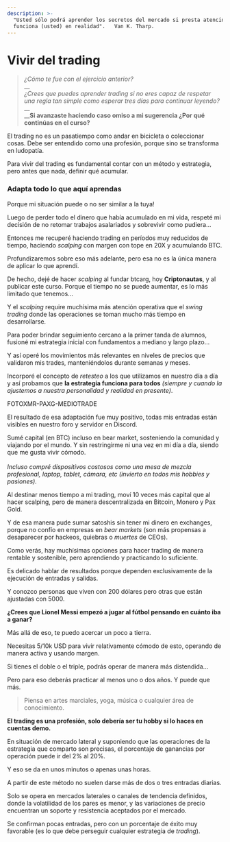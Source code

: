 ```yaml
---
description: >-
  "Usted sólo podrá aprender los secretos del mercado si presta atención a cómo
  funciona (usted) en realidad".   Van K. Tharp.
---
```


# Vivir del trading

> _¿Cómo te fue con el ejercicio anterior?_\
> __\
> _¿Crees que puedes aprender trading si no eres capaz de respetar una regla tan simple como esperar tres días para continuar leyendo?_\
> __\
> __**Si avanzaste haciendo caso omiso a mi sugerencia ¿Por qué continúas en el curso?**

El trading no es un pasatiempo como andar en bicicleta o coleccionar cosas. Debe ser entendido como una profesión, porque sino se transforma en ludopatía.

Para vivir del trading es fundamental contar con un método y estrategia, pero antes que nada, definir qué acumular.

### Adapta todo lo que aquí aprendas

Porque mi situación puede o no ser similar a la tuya!

Luego de perder todo el dinero que había acumulado en mi vida, respeté mi decisión de no retomar trabajos asalariados y sobrevivir como pudiera...

Entonces me recuperé haciendo trading en períodos muy reducidos de tiempo, haciendo _scalping_ con margen con tope en 20X y acumulando BTC.

Profundizaremos sobre eso más adelante, pero esa no es la única manera de aplicar lo que aprendí.

De hecho, dejé de hacer _scalping_ al fundar btcarg, hoy **Criptonautas**, y al publicar este curso. Porque el tiempo no se puede aumentar, es lo más limitado que tenemos...

Y el _scalping_ require muchísima más atención operativa que el _swing trading_ donde las operaciones se toman mucho más tiempo en desarrollarse.

Para poder brindar seguimiento cercano a la primer tanda de alumnos, fusioné mi estrategia inicial con fundamentos a mediano y largo plazo...

Y así operé los movimientos más relevantes en niveles de precios que validaron mis trades, manteniéndolos durante semanas y meses.

Incorporé el concepto de _retesteo_ a los que utilizamos en nuestro día a día y así probamos que **la estrategia funciona para todos** _(siempre y cuando la ajustemos a nuestra personalidad y realidad en presente)_.

FOTOXMR-PAXG-MEDIOTRADE

El resultado de esa adaptación fue muy positivo, todas mis entradas están visibles en nuestro foro y servidor en Discord.

Sumé capital (en BTC) incluso en bear market, sosteniendo la comunidad y viajando por el mundo. Y sin restringirme ni una vez en mi día a día, siendo que me gusta vivir cómodo.\
\
_Incluso compré dispositivos costosos como una mesa de mezcla profesional, laptop, tablet, cámara, etc (invierto en todos mis hobbies y pasiones)._

Al destinar menos tiempo a mi trading, moví 10 veces más capital que al hacer scalping, pero de manera descentralizada en Bitcoin, Monero y Pax Gold.

Y de esa manera pude sumar satoshis sin tener mi dinero en exchanges, porque no confío en empresas en _bear markets_ (son más propensas a desaparecer por hackeos, quiebras o _muertes_ de CEOs).

Como verás, hay muchísimas opciones para hacer trading de manera rentable y sostenible, pero aprendiendo y practicando lo suficiente.

Es delicado hablar de resultados porque dependen exclusivamente de la ejecución de entradas y salidas.&#x20;

Y conozco personas que viven con 200 dólares pero otras que están ajustadas con 5000.

**¿Crees que Lionel Messi empezó a jugar al fútbol pensando en cuánto iba a ganar?**

Más allá de eso, te puedo acercar un poco a tierra.

Necesitas 5/10k USD para vivir relativamente cómodo de esto, operando de manera activa y usando margen.

Si tienes el doble o el triple, podrás operar de manera más distendida...

Pero para eso deberás practicar al menos uno o dos años. Y puede que más.

> Piensa en artes marciales, yoga, música o cualquier área de conocimiento.

**El trading es una profesión, solo debería ser tu hobby si lo haces en cuentas demo.**

En situación de mercado lateral y suponiendo que las operaciones de la estrategia que comparto son precisas, el porcentaje de ganancias por operación puede ir del 2% al 20%.

Y eso se da en unos minutos o apenas unas horas.

A partir de este método no suelen darse más de dos o tres entradas diarias.

Solo se opera en mercados laterales o canales de tendencia definidos, donde la volatilidad de los pares es menor, y las variaciones de precio encuentran un soporte y resistencia aceptados por el mercado.

Se confirman pocas entradas, pero con un porcentaje de éxito muy favorable (es lo que debe perseguir cualquier estrategia de _trading_).
